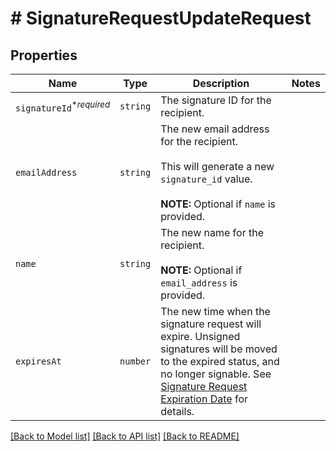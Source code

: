 # # SignatureRequestUpdateRequest



## Properties

Name | Type | Description | Notes
------------ | ------------- | ------------- | -------------
| `signatureId`<sup>*_required_</sup> | ```string``` |  The signature ID for the recipient.  |  |
| `emailAddress` | ```string``` |  The new email address for the recipient.<br><br>This will generate a new `signature_id` value.<br><br>**NOTE:** Optional if `name` is provided.  |  |
| `name` | ```string``` |  The new name for the recipient.<br><br>**NOTE:** Optional if `email_address` is provided.  |  |
| `expiresAt` | ```number``` |  The new time when the signature request will expire. Unsigned signatures will be moved to the expired status, and no longer signable. See [Signature Request Expiration Date](https://developers.hellosign.com/docs/signature-request/expiration/) for details.  |  |

[[Back to Model list]](../../README.md#models) [[Back to API list]](../../README.md#endpoints) [[Back to README]](../../README.md)
